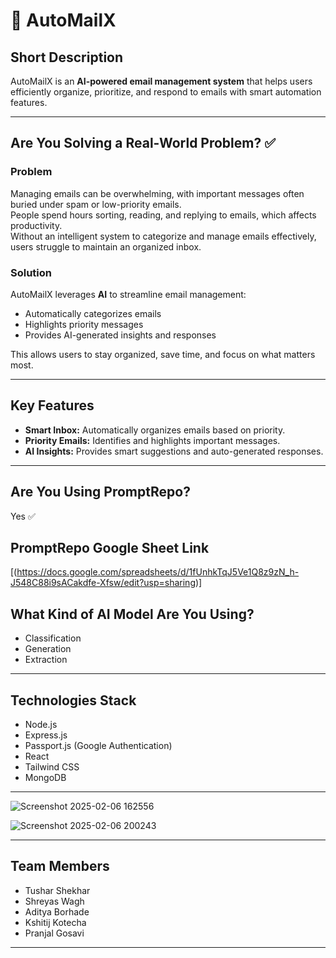 
# 📩 **AutoMailX**

## **Short Description**  
AutoMailX is an **AI-powered email management system** that helps users efficiently organize, prioritize, and respond to emails with smart automation features.

---

## **Are You Solving a Real-World Problem?** ✅

### **Problem**  
Managing emails can be overwhelming, with important messages often buried under spam or low-priority emails.  
People spend hours sorting, reading, and replying to emails, which affects productivity.  
Without an intelligent system to categorize and manage emails effectively, users struggle to maintain an organized inbox.

### **Solution**  
AutoMailX leverages **AI** to streamline email management:  
- Automatically categorizes emails  
- Highlights priority messages  
- Provides AI-generated insights and responses  

This allows users to stay organized, save time, and focus on what matters most.

---

## **Key Features**  
- **Smart Inbox:** Automatically organizes emails based on priority.  
- **Priority Emails:** Identifies and highlights important messages.  
- **AI Insights:** Provides smart suggestions and auto-generated responses.

---

## **Are You Using PromptRepo?**  
Yes ✅  

## **PromptRepo Google Sheet Link**  
[(https://docs.google.com/spreadsheets/d/1fUnhkTqJ5Ve1Q8z9zN_h-J548C88i9sACakdfe-Xfsw/edit?usp=sharing)]  

## **What Kind of AI Model Are You Using?**  
- Classification  
- Generation  
- Extraction  

---

## **Technologies Stack**  
- Node.js  
- Express.js  
- Passport.js (Google Authentication)  
- React  
- Tailwind CSS   
- MongoDB  

---

![Screenshot 2025-02-06 162556](https://github.com/user-attachments/assets/f91e8d28-1a7c-4e60-87f8-6fb9a93006ac)  

![Screenshot 2025-02-06 200243](https://github.com/user-attachments/assets/688ced5e-c24a-41ab-add0-fa44e53b0739)


---

## **Team Members**  
- Tushar Shekhar  
- Shreyas Wagh  
- Aditya Borhade  
- Kshitij Kotecha  
- Pranjal Gosavi  

---

